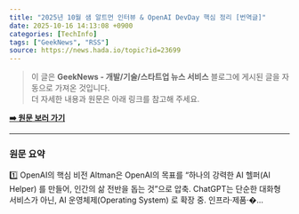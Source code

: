 ```yaml
---
title: "2025년 10월 샘 알트먼 인터뷰 & OpenAI DevDay 핵심 정리 [번역글]"
date: 2025-10-16 14:13:08 +0900
categories: [TechInfo]
tags: ["GeekNews", "RSS"]
source: https://news.hada.io/topic?id=23699
---
```

> 이 글은 **GeekNews - 개발/기술/스타트업 뉴스 서비스** 블로그에 게시된 글을 자동으로 가져온 것입니다. <br>
> 더 자세한 내용과 원문은 아래 링크를 참고해 주세요.

[**➡️ 원문 보러 가기**](https://news.hada.io/topic?id=23699)

---

### 원문 요약
1️⃣ OpenAI의 핵심 비전 Altman은 OpenAI의 목표를 “하나의 강력한 AI 헬퍼(AI Helper) 를 만들어, 인간의 삶 전반을 돕는 것”으로 압축. ChatGPT는 단순한 대화형 서비스가 아닌, AI 운영체제(Operating System) 로 확장 중. 인프라·제품·�...
